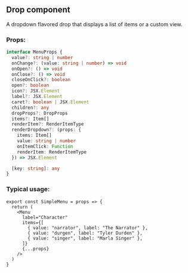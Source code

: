 ## Drop component

A dropdown flavored drop that displays a list of items or a custom view.

### Props:

```typescript
interface MenuProps {
  value?: string | number
  onChange?: (value: string | number) => void
  onOpen?: () => void
  onClose?: () => void
  closeOnClick?: boolean
  open?: boolean
  icon?: JSX.Element
  label?: JSX.Element
  caret?: boolean | JSX.Element
  children?: any
  dropProps?: DropProps
  items?: Item[]
  renderItem?: RenderItemType
  renderDropdown?: (props: {
    items: Item[]
    value: string | number
    onItemClick: Function
    renderItem: RenderItemType
  }) => JSX.Element

  [key: string]: any
}
```

### Typical usage:

```JSX
export const SimpleMenu = props => {
  return (
    <Menu
      label="Character"
      items={[
        { value: "narrator", label: "The Narrator" },
        { value: "durgen", label: "Tyler Durden" },
        { value: "singer", label: "Marla Singer" },
      ]}
      {...props}
    />
  )
}
```
